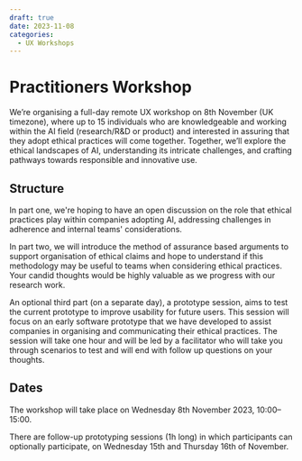 ```yaml
---
draft: true
date: 2023-11-08
categories:
  - UX Workshops
---
```


# Practitioners Workshop

We’re organising a full-day remote UX workshop on 8th November (UK timezone),
where up to 15 individuals who are knowledgeable and working within the AI
field (research/R&D or product) and interested in assuring that they adopt
ethical practices will come together. Together, we’ll explore the ethical
landscapes of AI, understanding its intricate challenges, and crafting pathways
towards responsible and innovative use.

<!-- more -->

## Structure

In part one, we're hoping to have an open discussion on the role that ethical
practices play within companies adopting AI, addressing challenges in adherence
and internal teams' considerations.

In part two, we will introduce the method of assurance based arguments to
support organisation of ethical claims and hope to understand if this
methodology may be useful to teams when considering ethical practices. Your
candid thoughts would be highly valuable as we progress with our research work.

An optional third part (on a separate day), a prototype session, aims to test
the current prototype to improve usability for future users. This session will
focus on an early software prototype that we have developed to assist companies
in organising and communicating their ethical practices. The session will take
one hour and will be led by a facilitator who will take you through scenarios
to test and will end with follow up questions on your thoughts.

## Dates

The workshop will take place on Wednesday 8th November 2023, 10:00–15:00.

There are follow-up prototyping sessions (1h long) in which participants can
optionally participate, on Wednesday 15th and Thursday 16th of November.
